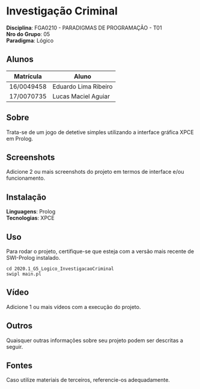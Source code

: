 # Investigação  Criminal

**Disciplina**: FGA0210 - PARADIGMAS DE PROGRAMAÇÃO - T01  
**Nro do Grupo**: 05  
**Paradigma**: Lógico  

## Alunos

|Matrícula | Aluno |
| -- | -- |
| 16/0049458  | Eduardo Lima Ribeiro |
| 17/0070735  | Lucas Maciel Aguiar  |

## Sobre

Trata-se de um jogo de detetive simples utilizando a interface gráfica XPCE em Prolog.

## Screenshots

Adicione 2 ou mais screenshots do projeto em termos de interface e/ou funcionamento.

## Instalação

**Linguagens**: Prolog  
**Tecnologias**: XPCE  

## Uso
Para rodar o projeto, certifique-se que esteja com a versão mais recente de SWI-Prolog instalado.
~~~
cd 2020.1_G5_Logico_InvestigacaoCriminal
swipl main.pl 
~~~
## Vídeo

Adicione 1 ou mais vídeos com a execução do projeto.

## Outros

Quaisquer outras informações sobre seu projeto podem ser descritas a seguir.

## Fontes

Caso utilize materiais de terceiros, referencie-os adequadamente.
